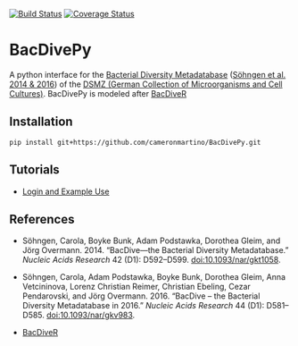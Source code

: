 [![Build Status](https://travis-ci.org/cameronmartino/BacDivePy.svg?branch=master)](https://travis-ci.org/cameronmartino/BacDivePy)
[![Coverage Status](https://coveralls.io/repos/github/cameronmartino/BacDivePy/badge.svg?branch=master)](https://coveralls.io/github/cameronmartino/BacDivePy?branch=master)

# BacDivePy

A python interface for the [Bacterial Diversity Metadatabase][BD] ([Söhngen et al. 2014 & 2016](#references)) of the [DSMZ (German Collection of Microorganisms and Cell Cultures)][DMSZ]. BacDivePy is modeled after [BacDiveR](https://github.com/TIBHannover/BacDiveR)

[BD]: https://bacdive.dsmz.de/
[DMSZ]: https://www.dsmz.de/about-us.html
[reg]: https://bacdive.dsmz.de/api/bacdive/registration/register/

## Installation

    pip install git+https://github.com/cameronmartino/BacDivePy.git

## Tutorials

* [Login and Example Use](https://github.com/cameronmartino/BacDivePy/blob/master/Doc/login_and_searching.ipynb)

## References

* Söhngen, Carola, Boyke Bunk, Adam Podstawka, Dorothea Gleim, and Jörg
Overmann. 2014. “BacDive—the Bacterial Diversity Metadatabase.” *Nucleic
Acids Research* 42 (D1): D592–D599.
[doi:10.1093/nar/gkt1058](https://doi.org/10.1093/nar/gkt1058).

* Söhngen, Carola, Adam Podstawka, Boyke Bunk, Dorothea Gleim, Anna
Vetcininova, Lorenz Christian Reimer, Christian Ebeling, Cezar
Pendarovski, and Jörg Overmann. 2016. “BacDive – the Bacterial Diversity
Metadatabase in 2016.” *Nucleic Acids Research* 44 (D1): D581–D585.
[doi:10.1093/nar/gkv983](https://doi.org/10.1093/nar/gkv983).

* [BacDiveR](https://github.com/TIBHannover/BacDiveR)
